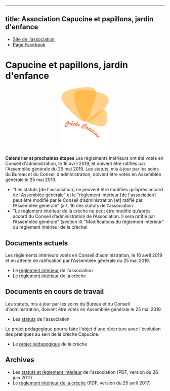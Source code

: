 
---
title: Association Capucine et papillons, jardin d'enfance
---

* [Site de l'association](http://www.creche-capucine-paris13.fr/)
* [Page Facebook](https://www.facebook.com/capucineetpapillons/)

# Capucine et papillons, jardin d'enfance

<p align="center"><img src="papillons.png" alt="logo" width="150px" /></p>

**Calendrier et prochaines étapes** Les règlements intérieurs ont été
votés en Conseil d'administration, le 16 avril 2019, et doivent être
ratifiés par l'Assemblée générale du 25 mai 2019.  Les statuts, mis à
jour par les soins du Bureau et du Conseil d'administration, doivent
être votés en Assemblée générale le 25 mai 2019.

* "Les statuts [de l'association] ne peuvent être modifiés qu’après
  accord de l’Assemblée générale" et le "règlement intérieur [de
  l'association] peut être modifié par le Conseil d’administration
  [et] ratifié par l’Assemblée générale" (art. 16 des statuts de
  l'association
* "Le règlement intérieur de la crèche ne peut être modifié qu’après
  accord du Conseil d’administration de l’Association. Il sera ratifié
  par l’Assemblée générale" (section IX "Modifications du règlement
  intérieur" du règlement intérieur de la crèche)

## Documents actuels

Les règlements intérieurs votés en Conseil d'administration, le 16
avril 2019 et en attente de ratification par l'Assemblée générale du
25 mai 2019.

* Le [règlement intérieur](RI_association) de l'association
* Le [règlement intérieur](RI_creche) de la crèche

## Documents en cours de travail

Les statuts, mis à jour par les soins du Bureau et du Conseil
d'administration, doivent être votés en Assemblée générale le 25 mai
2019.

* Les [statuts](statuts_association) de l'association

Le projet pédagogique pourra faire l'objet d'une réécriture avec
l'évolution des pratiques au sein de la crèche Capucine.

* Le [projet pédagogique](projet_pedagogique) de la crèche

## Archives

* Les [statuts et règlement intérieur](current/statuts_RI_association_2011-06-26.pdf) de l'association (PDF, version du 26 juin 2011)
* Le [règlement intérieur de la crèche](current/RI_creche_2017-04-25.pdf)
  (PDF, version du 25 avril 2017)
  

